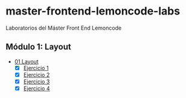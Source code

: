 # master-frontend-lemoncode-labs

Laboratorios del Máster Front End Lemoncode

## Módulo 1: Layout

- [01 Layout](./01-layout/)
  - [x] [Ejercicio 1](./01-layout/ejercicio-01/)
  - [x] [Ejercicio 2](./01-layout/ejercicio-02/)
  - [x] [Ejercicio 3](./01-layout/ejercicio-03/)
  - [x] [Ejercicio 4](./01-layout/ejercicio-04/)
